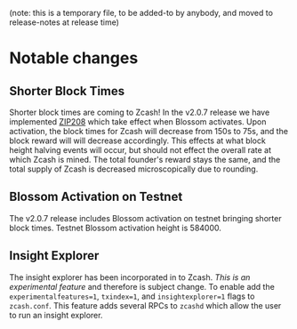 (note: this is a temporary file, to be added-to by anybody, and moved to
release-notes at release time)

Notable changes
===============

Shorter Block Times
-------------------
Shorter block times are coming to Zcash! In the v2.0.7 release we have implemented [ZIP208](https://github.com/zcash/zips/blob/master/zip-0208.rst) which take effect when Blossom activates. Upon activation, the block times for Zcash will decrease from 150s to 75s, and the block reward will will decrease accordingly. This effects at what block height halving events will occur, but should not effect the overall rate at which Zcash is mined. The total founder's reward stays the same, and the total supply of Zcash is decreased microscopically due to rounding.

Blossom Activation on Testnet
-----------------------------
The v2.0.7 release includes Blossom activation on testnet bringing shorter block times. Testnet Blossom activation height is 584000.

Insight Explorer
----------------
The insight explorer has been incorporated in to Zcash. *This is an experimental feature* and therefore is subject change. To enable add the `experimentalfeatures=1`, `txindex=1`, and `insightexplorer=1` flags to `zcash.conf`. This feature adds several RPCs to `zcashd` which allow the user to run an insight explorer.
